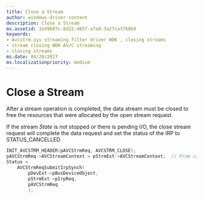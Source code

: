 ```yaml
---
title: Close a Stream
author: windows-driver-content
description: Close a Stream
ms.assetid: 1ed9b07c-8d22-485f-a7e8-3a27ca3768b0
keywords:
- Avcstrm.sys streaming filter driver WDK , closing streams
- stream closing WDK AV/C streaming
- closing streams
ms.date: 04/20/2017
ms.localizationpriority: medium
---
```


# Close a Stream

After a stream operation is completed, the data stream must be closed to free the resources that were allocated by the open stream request.

If the stream *State* is not stopped or there is pending I/O, the close stream request will complete the data request and set the status of the IRP to STATUS\_CANCELLED.

```cpp
INIT_AVCSTRM_HEADER(pAVCStrmReq, AVCSTRM_CLOSE);
pAVCStrmReq->AVCStreamContext = pStrmExt->AVCStreamContext;  // From cached context saved in OPEN_STREAM request
Status = 
    AVCStrmReqSubmitIrpSynch( 
        pDevExt->pBusDeviceObject,
        pStrmExt->pIrpReq,
        pAVCStrmReq
        );
```
